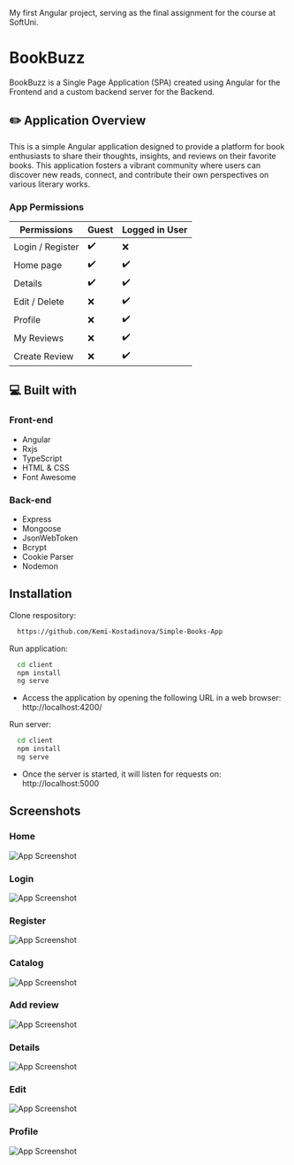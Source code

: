 My first Angular project, serving as the final assignment for the course at SoftUni.


# BookBuzz

BookBuzz is a Single Page Application (SPA) created using Angular for the Frontend and a custom backend server for the Backend.


## ✏️ Application Overview

This is a simple Angular application designed to provide a platform for book enthusiasts to share their thoughts, insights, and reviews on their favorite books. This application fosters a vibrant community where users can discover new reads, connect, and contribute their own perspectives on various literary works.

### App Permissions

| **Permissions** | Guest  | Logged in User |
| --------------- | -----  | -------------- |
| Login / Register | ✔️      | ❌             |
| Home page       | ✔️      | ✔️              |
| Details         | ✔️      | ✔️              |
| Edit / Delete      | ❌      | ✔️              |
| Profile         | ❌     | ✔️              |
| My Reviews       | ❌     | ✔️              |
| Create Review  | ❌     | ✔️             |


## 💻 Built with

### Front-end
- Angular
- Rxjs
- TypeScript
- HTML & CSS
- Font Awesome
### Back-end
- Express
- Mongoose
- JsonWebToken
- Bcrypt
- Cookie Parser
- Nodemon


## Installation

Clone respository:

```bash
  https://github.com/Kemi-Kostadinova/Simple-Books-App

```

Run application:

```bash
  cd client 
  npm install
  ng serve

```

* Access the application by opening the following URL in a web browser: http://localhost:4200/

Run server:

```bash
  cd client 
  npm install
  ng serve
```
* Once the server is started, it will listen for requests on: http://localhost:5000
## Screenshots

### Home
![App Screenshot](/client/public/home.png)

### Login
![App Screenshot](/client/public/login.png)

### Register
![App Screenshot](/client/public/register.png)

### Catalog
![App Screenshot](/client/public/catalog.png)

### Add review
![App Screenshot](/client/public/add_review.png)

### Details
![App Screenshot](/client/public/deatils.png)

### Edit
![App Screenshot](/client/public/edit.png)

### Profile
![App Screenshot](/client/public/profile.png)